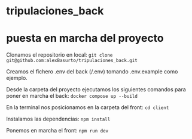 # tripulaciones_back
# puesta en marcha del proyecto

Clonamos el repositorio en local:
```git clone git@github.com:alexBasurto/tripulaciones_back.git```

Creamos el fichero .env del back (/.env) tomando .env.example como ejemplo.

Desde la carpeta del proyecto ejecutamos los siguientes comandos para poner en marcha el back:
```docker compose up --build```

En la terminal nos posicionamos en la carpeta del front:
```cd client```

Instalamos las dependencias:
```npm install```

Ponemos en marcha el front:
```npm run dev```